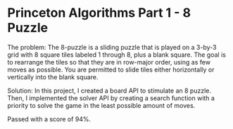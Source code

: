 # Princeton Algorithms Part 1 - 8 Puzzle 

The problem: The 8-puzzle is a sliding puzzle that is played on a 3-by-3 grid with 8 square tiles labeled 1 through 8, plus a blank square. The goal is to rearrange the tiles so that they are in row-major order, using as few moves as possible. You are permitted to slide tiles either horizontally or vertically into the blank square. </br>

Solution: In this project, I created a board API to stimulate an 8 puzzle. Then, I implemented the solver API by creating a search function with a priority to solve the game in the least possible amount of moves. </br>

Passed with a score of 94%.

